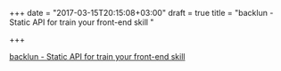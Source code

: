 +++
date = "2017-03-15T20:15:08+03:00"
draft = true
title = "backlun - Static API for train your front-end skill "

+++

<p><a href="https://t.co/Gn3IKvZeus">backlun - Static API for train your front-end skill </a></p>
